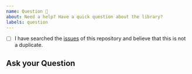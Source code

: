 ```yaml
---
name: Question 💬
about: Need a help? Have a quick question about the library?
labels: question
---
```


- [ ] I have searched the [issues](https://github.com/HeligPfleigh/react-native-thermal-receipt-printer/issues) of this repository and believe that this is not a duplicate.

## Ask your Question

<!-- Ask your question. Please notice that the more detailed the question is, the higher the chances we'll answer soon. Also, for troubleshooting support the best place to ask for help is StackOverflow. -->
